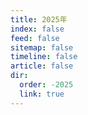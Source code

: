 ```yaml
---
title: 2025年
index: false
feed: false
sitemap: false
timeline: false
article: false
dir:
  order: -2025
  link: true
---
```


<div class="catalog-display-container">
  <Catalog base='/articles/tech/2025/' />
</div>